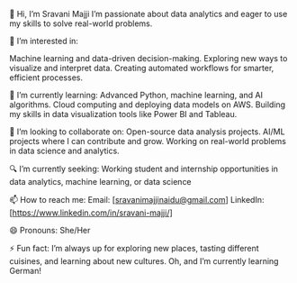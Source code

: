 👋 Hi, I’m Sravani Majji 
I’m passionate about data analytics and eager to use my skills to solve real-world problems.

👀 I’m interested in:

Machine learning and data-driven decision-making.
Exploring new ways to visualize and interpret data.
Creating automated workflows for smarter, efficient processes.

🌱 I’m currently learning:
Advanced Python, machine learning, and AI algorithms.
Cloud computing and deploying data models on AWS.
Building my skills in data visualization tools like Power BI and Tableau.

💞️ I’m looking to collaborate on:
Open-source data analysis projects.
AI/ML projects where I can contribute and grow.
Working on real-world problems in data science and analytics.

🔍 I’m currently seeking:
Working student and internship opportunities in data analytics, machine learning, or data science

📫 How to reach me:
Email: [sravanimajjinaidu@gmail.com]
LinkedIn: [https://www.linkedin.com/in/sravani-majji/]

😄 Pronouns: She/Her

⚡ Fun fact:
I’m always up for exploring new places, tasting different cuisines, and learning about new cultures. Oh, and I’m currently learning German!

